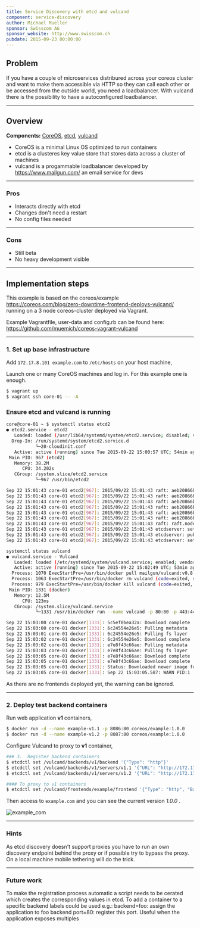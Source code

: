 ```yaml
---
title: Service Discovery with etcd and vulcand
component: service-discovery
author: Michael Mueller
sponsor: Swisscom AG
sponsor_website: http://www.swisscom.ch
pubdate: 2015-09-23 00:00:00
---
```


## Problem

If you have a couple of microservices distribured across your coreos cluster and want to make them accessible via HTTP so they can call each other or be accessed from the outside world, you need a loadbalancer. With vulcand there is the possibility to have a autoconfigured loadbalancer.

---

## Overview

**Components:** [CoreOS](/tech/coreos/), [etcd](/tech/etcd/), [vulcand](/tech/vulcand/)
* CoreOS is a minimal Linux OS optimized to run containers
* etcd is a clusteres key value store that stores data across a cluster of machines
* vulcand is a progammable loadbalancer developed by https://www.mailgun.com/ an email service for devs


---

### Pros

- Interacts directly with etcd
- Changes don't need a restart
- No config files needed

---

### Cons
- Still beta
- No heavy development visible

---

## Implementation steps

This example is based on the coreos/example https://coreos.com/blog/zero-downtime-frontend-deploys-vulcand/ running on a 3 node coreos-cluster deployed via Vagrant.

Example Vagrantfile, user-data and config.rb can be found here:
https://github.com/muemich/coreos-vagrant-vulcand

---

### 1. Set up base infrastructure

Add `172.17.8.101 example.com` to `/etc/hosts` on your host machine,


Launch one or many CoreOS machines and log in. For this example one is enough.

```bash
$ vagrant up
$ vagrant ssh core-01 -- -A
```

### Ensure etcd and vulcand is running
```bash
core@core-01 ~ $ systemctl status etcd2
● etcd2.service - etcd2
   Loaded: loaded (/usr/lib64/systemd/system/etcd2.service; disabled; vendor preset: disabled)
  Drop-In: /run/systemd/system/etcd2.service.d
           └─20-cloudinit.conf
   Active: active (running) since Tue 2015-09-22 15:00:57 UTC; 54min ago
 Main PID: 967 (etcd2)
   Memory: 38.2M
      CPU: 34.202s
   CGroup: /system.slice/etcd2.service
           └─967 /usr/bin/etcd2

Sep 22 15:01:43 core-01 etcd2[967]: 2015/09/22 15:01:43 raft: aeb20866b279648e received vote from aeb20866b279648e at term 2
Sep 22 15:01:43 core-01 etcd2[967]: 2015/09/22 15:01:43 raft: aeb20866b279648e [logterm: 1, index: 3] sent vote request to 56da6d1265bdc9ed at term 2
Sep 22 15:01:43 core-01 etcd2[967]: 2015/09/22 15:01:43 raft: aeb20866b279648e [logterm: 1, index: 3] sent vote request to eefc97cb642769af at term 2
Sep 22 15:01:43 core-01 etcd2[967]: 2015/09/22 15:01:43 raft: aeb20866b279648e received vote from 56da6d1265bdc9ed at term 2
Sep 22 15:01:43 core-01 etcd2[967]: 2015/09/22 15:01:43 raft: aeb20866b279648e [q:2] has received 2 votes and 0 vote rejections
Sep 22 15:01:43 core-01 etcd2[967]: 2015/09/22 15:01:43 raft: aeb20866b279648e became leader at term 2
Sep 22 15:01:43 core-01 etcd2[967]: 2015/09/22 15:01:43 raft: raft.node: aeb20866b279648e elected leader aeb20866b279648e at term 2
Sep 22 15:01:43 core-01 etcd2[967]: 2015/09/22 15:01:43 etcdserver: setting up the initial cluster version to 2.1.0
Sep 22 15:01:43 core-01 etcd2[967]: 2015/09/22 15:01:43 etcdserver: published {Name:d7251d6864f0497294358cf18f811017 ClientURLs:[http://172.17.8.101:2379]} to cluster eba7d2dbe11be795
Sep 22 15:01:43 core-01 etcd2[967]: 2015/09/22 15:01:43 etcdserver: set the initial cluster version to 2.1.0
```

```bash
systemctl status vulcand
● vulcand.service - Vulcand
   Loaded: loaded (/etc/systemd/system/vulcand.service; enabled; vendor preset: disabled)
   Active: active (running) since Tue 2015-09-22 15:02:49 UTC; 53min ago
  Process: 1070 ExecStartPre=/usr/bin/docker pull mailgun/vulcand:v0.8.0-beta.3 (code=exited, status=0/SUCCESS)
  Process: 1063 ExecStartPre=/usr/bin/docker rm vulcand (code=exited, status=1/FAILURE)
  Process: 979 ExecStartPre=/usr/bin/docker kill vulcand (code=exited, status=1/FAILURE)
 Main PID: 1331 (docker)
   Memory: 12.5M
      CPU: 123ms
   CGroup: /system.slice/vulcand.service
           └─1331 /usr/bin/docker run --name vulcand -p 80:80 -p 443:443 -p 8182:8182 -p 8181:8181 mailgun/vulcand:v0.8.0-beta.2 /go/bin/vulcand -apiInterface=0.0.0.0 -interface=0.0.0.0 -etcd=http://<IP:4001>

Sep 22 15:03:00 core-01 docker[1331]: 5c5ef0bea32a: Download complete
Sep 22 15:03:00 core-01 docker[1331]: 6c24554e26e5: Pulling metadata
Sep 22 15:03:01 core-01 docker[1331]: 6c24554e26e5: Pulling fs layer
Sep 22 15:03:02 core-01 docker[1331]: 6c24554e26e5: Download complete
Sep 22 15:03:02 core-01 docker[1331]: e7e8f43c66ae: Pulling metadata
Sep 22 15:03:03 core-01 docker[1331]: e7e8f43c66ae: Pulling fs layer
Sep 22 15:03:05 core-01 docker[1331]: e7e8f43c66ae: Download complete
Sep 22 15:03:05 core-01 docker[1331]: e7e8f43c66ae: Download complete
Sep 22 15:03:05 core-01 docker[1331]: Status: Downloaded newer image for mailgun/vulcand:v0.8.0-beta.2
Sep 22 15:03:05 core-01 docker[1331]: Sep 22 15:03:05.587: WARN PID:1 [supervisor.go:349] No frontends found
```

As there are no frontends deployed yet, the warning can be ignored.

---

### 2. Deploy test backend containers

Run web application __v1__ containers,

```bash
$ docker run -d --name example-v1.1 -p 8086:80 coreos/example:1.0.0
$ docker run -d --name example-v1.2 -p 8087:80 coreos/example:1.0.0
```

Configure Vulcand to proxy to __v1__ container,

```bash
### 3.  Register backend containers
$ etcdctl set /vulcand/backends/v1/backend '{"Type": "http"}'
$ etcdctl set /vulcand/backends/v1/servers/v1.1 '{"URL": "http://172.17.8.101:8086"}'
$ etcdctl set /vulcand/backends/v1/servers/v1.2 '{"URL": "http://172.17.8.101:8087"}'

#### To proxy to v1 containers
$ etcdctl set /vulcand/frontends/example/frontend '{"Type": "http", "BackendId": "v1", "Route": "Host(`example.com`) && Path(`/`)"}'
```

Then access to `example.com` and you can see the current version _1.0.0_ .

![example_com](https://cloud.githubusercontent.com/assets/680124/9721329/a21893b0-55d3-11e5-88de-1b0c45394076.png)

---

### Hints

As etcd discovery doesn't support proxies you have to run an own discovery endpoint behind the proxy or if possible try to bypass the proxy. On a local machine mobile tethering will do the trick.

---

### Future work
To make the registration process automatic a script needs to be cerated which creates the corresponding values in etcd. To add a container to a specific backend labels could be used e.g.:
backend=foo: assign the application to foo backend
port=80: register this port. Useful when the application exposes multiples
